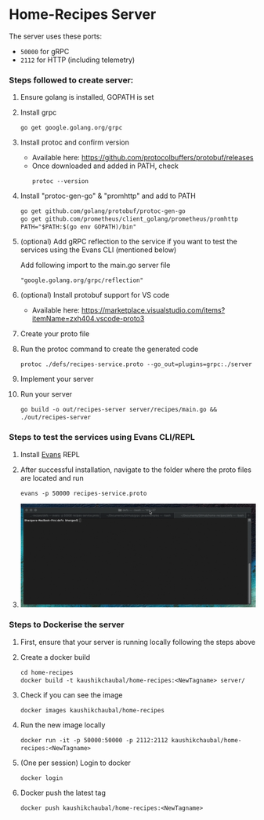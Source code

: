 # Home-Recipes Server 

The server uses these ports:
* `50000` for gRPC
* `2112` for HTTP (including telemetry)

### Steps followed to create server:

1. Ensure golang is installed, GOPATH is set

2. Install grpc
    ```
    go get google.golang.org/grpc
    ```

3. Install protoc and confirm version
    * Available here: https://github.com/protocolbuffers/protobuf/releases
    * Once downloaded and added in PATH, check
        ```
        protoc --version
        ```

4. Install "protoc-gen-go" & "promhttp" and add to PATH
    ```
    go get github.com/golang/protobuf/protoc-gen-go
    go get github.com/prometheus/client_golang/prometheus/promhttp
    PATH="$PATH:$(go env GOPATH)/bin"
    ```

5. (optional) Add gRPC reflection to the service if you want to test the services using the Evans CLI (mentioned below)

    Add following import to the main.go server file
    ```
    "google.golang.org/grpc/reflection"
    ```

6. (optional) Install protobuf support for VS code
    * Available here: https://marketplace.visualstudio.com/items?itemName=zxh404.vscode-proto3

7. Create your proto file

8. Run the protoc command to create the generated code
    ```
    protoc ./defs/recipes-service.proto --go_out=plugins=grpc:./server
    ```

9. Implement your server

10. Run your server
    ```
    go build -o out/recipes-server server/recipes/main.go && ./out/recipes-server
    ```

### Steps to test the services using Evans CLI/REPL

1. Install [Evans](https://github.com/ktr0731/evans) REPL 

2. After successful installation, navigate to the folder where the proto files are located and run 
    ```
    evans -p 50000 recipes-service.proto
    ```

3. ![evans_repl.gif](../assets/evans_repl.gif)    

### Steps to Dockerise the server

1. First, ensure that your server is running locally following the steps above

2. Create a docker build
    ```
    cd home-recipes
    docker build -t kaushikchaubal/home-recipes:<NewTagname> server/
    ```

3. Check if you can see the image
    ```
    docker images kaushikchaubal/home-recipes
    ```

4. Run the new image locally
    ```
    docker run -it -p 50000:50000 -p 2112:2112 kaushikchaubal/home-recipes:<NewTagname>
    ```

5. (One per session) Login to docker
    ```
    docker login
    ```

6. Docker push the latest tag
    ```
    docker push kaushikchaubal/home-recipes:<NewTagname>
    ```